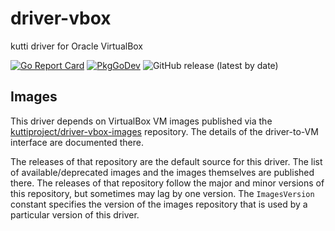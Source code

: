 # driver-vbox

kutti driver for Oracle VirtualBox

[![Go Report Card](https://goreportcard.com/badge/github.com/kuttiproject/driver-vbox)](https://goreportcard.com/report/github.com/kuttiproject/driver-vbox)
[![PkgGoDev](https://pkg.go.dev/badge/github.com/kuttiproject/driver-vbox)](https://pkg.go.dev/github.com/kuttiproject/driver-vbox)
![GitHub release (latest by date)](https://img.shields.io/github/v/release/kuttiproject/driver-vbox?include_prereleases)

## Images

This driver depends on VirtualBox VM images published via the [kuttiproject/driver-vbox-images](https://github.com/kuttiproject/driver-vbox-images) repository. The details of the driver-to-VM interface are documented there.

The releases of that repository are the default source for this driver. The list of available/deprecated images and the images themselves are published there. The releases of that repository follow the major and minor versions of this repository, but sometimes may lag by one version. The `ImagesVersion` constant specifies the version of the images repository that is used by a particular version of this driver.
